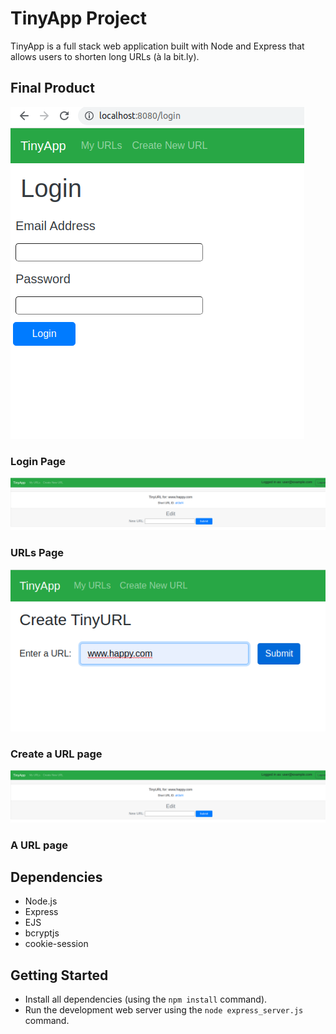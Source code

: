 # TinyApp Project

TinyApp is a full stack web application built with Node and Express that allows users to shorten long URLs (à la bit.ly).

## Final Product


!["Login Page"](public/login_page.png)
### Login Page
!["All Url Page"](public/url_page.png)
### URLs Page
!["Create url Page"](public/create_url_page.png)
### Create a URL page
!["A url page"](public/url_page.png)
### A URL page

## Dependencies

- Node.js
- Express
- EJS
- bcryptjs
- cookie-session

## Getting Started

- Install all dependencies (using the `npm install` command).
- Run the development web server using the `node express_server.js` command.